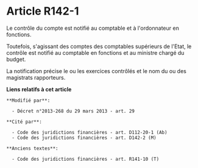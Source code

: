 # Article R142-1

Le contrôle du compte est notifié au comptable et à l'ordonnateur en fonctions. 

Toutefois, s'agissant des comptes des comptables supérieurs de l'Etat, le contrôle est notifié au comptable en fonctions et
au ministre chargé du budget. 

La notification précise le ou les exercices contrôlés et le nom du ou des magistrats rapporteurs.

**Liens relatifs à cet article**

	**Modifié par**:

	  - Décret n°2013-268 du 29 mars 2013 - art. 29

	**Cité par**:

	  - Code des juridictions financières - art. D112-20-1 (Ab)
	  - Code des juridictions financières - art. D142-2 (M)

	**Anciens textes**:

	  - Code des juridictions financières - art. R141-10 (T)
